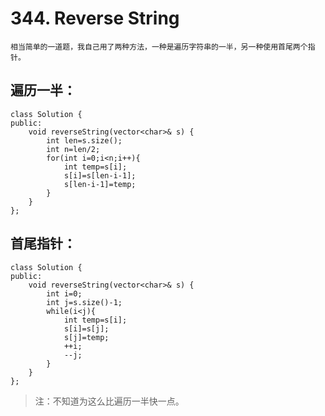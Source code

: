# 344. Reverse String
    相当简单的一道题，我自己用了两种方法，一种是遍历字符串的一半，另一种使用首尾两个指针。
## 遍历一半：
```
class Solution {
public:
    void reverseString(vector<char>& s) {
        int len=s.size();
        int n=len/2;
        for(int i=0;i<n;i++){
            int temp=s[i];
            s[i]=s[len-i-1];
            s[len-i-1]=temp;
        }
    }
};
```
## 首尾指针：
```
class Solution {
public:
    void reverseString(vector<char>& s) {
        int i=0;
        int j=s.size()-1;
        while(i<j){
            int temp=s[i];
            s[i]=s[j];
            s[j]=temp;
            ++i;
            --j;
        }
    }
};
```
> 注：不知道为这么比遍历一半快一点。
